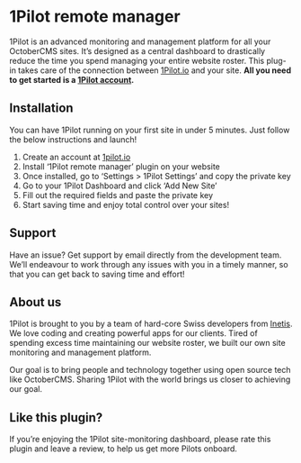 # 1Pilot remote manager
1Pilot is an advanced monitoring and management platform for all your OctoberCMS sites. It’s designed as a central 
dashboard to drastically reduce the time you spend managing your entire website roster. This plug-in takes care of 
the connection between [1Pilot.io](https://1pilot.io) and your site. **All you need to get started is a 
[1Pilot account](https://app.1pilot.io/register).**

## Installation
You can have 1Pilot running on your first site in under 5 minutes. Just follow the below instructions and launch!

1. Create an account at [1pilot.io](https://app.1pilot.io/register)
2. Install ‘1Pilot remote manager’ plugin on your website
3. Once installed, go to ‘Settings > 1Pilot Settings’ and copy the private key
4. Go to your 1Pilot Dashboard and click ‘Add New Site​’
5. Fill out the required fields and paste the private key
6. Start saving time and enjoy total control over your sites!

## Support
Have an issue? Get support by email directly from the development team. We’ll endeavour to work through any issues with 
you in a timely manner, so that you can get back to saving time and effort!

## About us
1Pilot is brought to you by a team of hard-core Swiss developers from [Inetis](https://inetis.ch/). We love coding 
and creating powerful apps for our clients. Tired of spending excess time maintaining our website roster, we built our 
own site monitoring and management platform.

Our goal is to bring people and technology together using open source tech like OctoberCMS. Sharing 1Pilot with the 
world brings us closer to achieving our goal.

## Like this plugin?
If you’re enjoying the 1Pilot site-monitoring dashboard, please rate this plugin and leave a review, to help us 
get more Pilots onboard.
